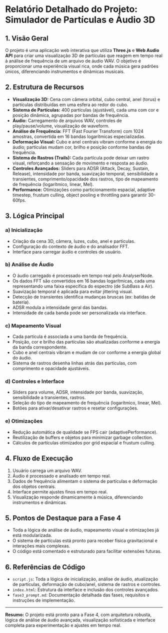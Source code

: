 # Relatório Detalhado do Projeto: Simulador de Partículas e Áudio 3D

## 1. Visão Geral
O projeto é uma aplicação web interativa que utiliza **Three.js** e **Web Audio API** para criar uma visualização 3D de partículas que reagem em tempo real à análise de frequência de um arquivo de áudio WAV. O objetivo é proporcionar uma experiência visual rica, onde cada música gera padrões únicos, diferenciando instrumentos e dinâmicas musicais.

## 2. Estrutura de Recursos
- **Visualização 3D:** Cena com câmera orbital, cubo central, anel (torus) e partículas distribuídas em uma esfera ao redor do cubo.
- **Sistema de Partículas:** 400 partículas (ajustável), cada uma com cor e posição dinâmica, agrupadas por bandas de frequência.
- **Áudio:** Carregamento de arquivos WAV, controles de play/pause/volume, visualização de waveform.
- **Análise de Frequência:** FFT (Fast Fourier Transform) com 1024 amostras, convertida em 16 bandas logarítmicas especializadas.
- **Deformação Visual:** Cubo e anel centrais vibram conforme a energia do áudio; partículas mudam cor, brilho e posição conforme bandas de frequência.
- **Sistema de Rastros (Trails):** Cada partícula pode deixar um rastro visual, reforçando a sensação de movimento e resposta ao áudio.
- **Controles Avançados:** Sliders para ADSR (Attack, Decay, Sustain, Release), intensidade por banda, suavização temporal, sensibilidade a transientes, comprimento/opacidade dos rastros, tipo de mapeamento de frequência (logarítmico, linear, Mel).
- **Performance:** Otimizações como particionamento espacial, adaptive timestep, frustum culling, object pooling e throttling para garantir 30-60fps.

## 3. Lógica Principal
### a) Inicialização
- Criação da cena 3D, câmera, luzes, cubo, anel e partículas.
- Configuração do contexto de áudio e do analisador FFT.
- Interface para carregar áudio e controles de usuário.

### b) Análise de Áudio
- O áudio carregado é processado em tempo real pelo AnalyserNode.
- Os dados FFT são convertidos em 16 bandas logarítmicas, cada uma representando uma faixa específica do espectro (de SubBass a Air).
- Suavização temporal é aplicada para evitar jittering visual.
- Detecção de transientes identifica mudanças bruscas (ex: batidas de bateria).
- ADSR modula a intensidade geral das bandas.
- Intensidade de cada banda pode ser personalizada via interface.

### c) Mapeamento Visual
- Cada partícula é associada a uma banda de frequência.
- Posição, cor e brilho das partículas são atualizadas conforme a energia da banda correspondente.
- Cubo e anel centrais vibram e mudam de cor conforme a energia global do áudio.
- Sistema de rastros desenha linhas atrás das partículas, com comprimento e opacidade ajustáveis.

### d) Controles e Interface
- Sliders para volume, ADSR, intensidade por banda, suavização, sensibilidade a transientes, rastros.
- Seleção do tipo de mapeamento de frequência (logarítmico, linear, Mel).
- Botões para ativar/desativar rastros e resetar configurações.

### e) Otimizações
- Redução automática de qualidade se FPS cair (adaptivePerformance).
- Reutilização de buffers e objetos para minimizar garbage collection.
- Cálculos de partículas otimizados por grid espacial e frustum culling.

## 4. Fluxo de Execução
1. Usuário carrega um arquivo WAV.
2. Áudio é processado e analisado em tempo real.
3. Dados de frequência alimentam o sistema de partículas e deformação dos objetos centrais.
4. Interface permite ajustes finos em tempo real.
5. Visualização responde dinamicamente à música, diferenciando instrumentos e dinâmicas.

## 5. Pontos de Destaque para a Fase 4
- Toda a lógica de análise de áudio, mapeamento visual e otimizações já está modularizada.
- O sistema de partículas está pronto para receber física gravitacional e interações mais complexas.
- O código está comentado e estruturado para facilitar extensões futuras.

## 6. Referências de Código
- `script.js`: Toda a lógica de inicialização, análise de áudio, atualização de partículas, deformação de cubo/anel, sistema de rastros e controles.
- `index.html`: Estrutura da interface e inclusão dos controles avançados.
- `fase3_prompt.md`: Documentação detalhada das fases, requisitos e instruções de implementação.

---

**Resumo:** O projeto está pronto para a Fase 4, com arquitetura robusta, lógica de análise de áudio avançada, visualização sofisticada e interface completa para experimentação e ajustes em tempo real.
